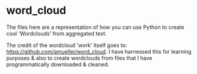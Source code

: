 # word_cloud

The files here are a representation of how you can use Python to create cool 'Wordclouds' from aggregated text.

The credit of the wordcloud 'work' itself goes to: https://github.com/amueller/word_cloud. I have harnessed this for learning purposes & also to create wordclouds from files that I have programmatically downloaded & cleaned.

